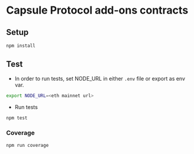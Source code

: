 # Capsule Protocol add-ons contracts

## Setup
```bash
npm install
```

## Test
- In order to run tests, set NODE_URL in either `.env` file or export as env var.
```sh
export NODE_URL=<eth mainnet url>
```
- Run tests
```bash
npm test
```

### Coverage
```bash
npm run coverage
```
